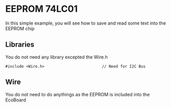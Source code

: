 # EEPROM 74LC01

In this simple example, you will see how to save and read some text into the EEPROM chip

## Libraries

You do not need any library excepted the Wire.h
```
#include <Wire.h>                         // Need for I2C Bus
```

## Wire
You do not need to do anythings as the EEPROM is included into the EcoBoard
